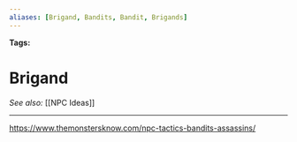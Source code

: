 ```yaml
---
aliases: [Brigand, Bandits, Bandit, Brigands]
---
```


**Tags:** 
# Brigand
*See also:* [[NPC Ideas]]
___
https://www.themonstersknow.com/npc-tactics-bandits-assassins/